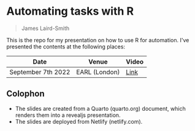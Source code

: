 # Automating tasks with R

> James Laird-Smith

This is the repo for my presentation on how to use R for automation. I've 
presented the contents at the following places:

| Date               	| Venue         	| Video                                                                                                                                             	|
|--------------------	|---------------	|---------------------------------------------------------------------------------------------------------------------------------------------------	|
| September 7th 2022 	| EARL (London) 	| [Link](https://videos.ctfassets.net/k26sw1bgepr3/11fSQPqm9822CrEXPj7MwN/53760e4316d3b56c0247df439f21bab8/EARL2022-Stream_1_James_Laird-Smith.mp4) 	|

## Colophon

-   The slides are created from a Quarto (quarto.org) document, which renders
    them into a revealjs presentation.
-   The slides are deployed from Netlify (netlify.com).
